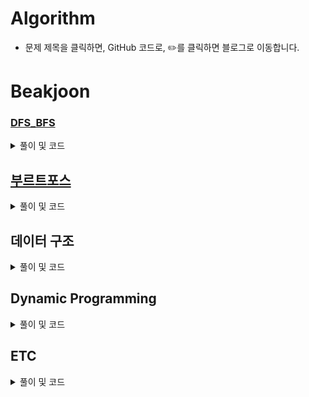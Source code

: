# Algorithm

- 문제 제목을 클릭하면, GitHub 코드로, ✏️를 클릭하면 블로그로 이동합니다.

# Beakjoon
### [DFS_BFS](https://zest1923.tistory.com/72)

<details>
<summary>풀이 및 코드</summary>

- [x] [1260 - DFS와 BFS](https://github.com/JIWON1923/Algorithm/blob/main/Baekjoon/DFS_BFS/dfsAndBfs.swift)[✏️](https://zest1923.tistory.com/73)
- [x] [2667 - 단지 번호 붙이기](https://github.com/JIWON1923/Algorithm/blob/main/Baekjoon/DFS_BFS/2667_apartmentComplexNumbering.swift)[✏️](https://zest1923.tistory.com/77)
- [x] [2606 - 바이러스](https://github.com/JIWON1923/Algorithm/blob/main/Baekjoon/DFS_BFS/2606_virus.swift)[✏️](https://zest1923.tistory.com/76)
- [x] [11724 - 연결 요소의 개수](https://github.com/JIWON1923/Algorithm/blob/main/Baekjoon/DFS_BFS/11724_connectedComponent.swift)[✏️](https://zest1923.tistory.com/87)
- [x] [1012 - 유기농 배추](https://github.com/JIWON1923/Algorithm/blob/main/Baekjoon/DFS_BFS/1012_organicCabbage.swift)[✏️](https://zest1923.tistory.com/83)
- [x] [10026 - 적록색약](https://github.com/JIWON1923/Algorithm/blob/main/Baekjoon/DFS_BFS/10026_적록색약.swift)[✏️](https://zest1923.tistory.com/90)
- [x] [1697 - 숨바꼭질](https://github.com/JIWON1923/Algorithm/blob/main/Baekjoon/DFS_BFS/1697_숨바꼭질.swift)[✏️](https://zest1923.tistory.com/91)

</details>


## [부르트포스](https://zest1923.tistory.com/70)

<details> 
<summary>풀이 및 코드</summary> 

- [x] [2309 - 일곱난쟁이](https://github.com/JIWON1923/Algorithm/tree/main/Baekjoon/bruteForce)[✏️](https://zest1923.tistory.com/71)

</details>


## 데이터 구조

<details> 
<summary>풀이 및 코드</summary> 

- [x] [17219 - 비밀번호 찾기](https://github.com/JIWON1923/Algorithm/blob/main/Baekjoon/dataStructure/17219_findPassword.swift)[✏️](https://zest1923.tistory.com/84)
- [x] [1762 - 듣보잡](https://github.com/JIWON1923/Algorithm/blob/main/Baekjoon/dataStructure/1764_neverHeard.swift)[✏️](https://zest1923.tistory.com/85)
- [x] [9375 - 패션왕 신혜빈](https://github.com/JIWON1923/Algorithm/blob/main/Baekjoon/dataStructure/9375_fasionKing.swift)[✏️](https://zest1923.tistory.com/86)

</details>


## Dynamic Programming

<details> 
<summary>풀이 및 코드</summary> 

- [x] [2579 - 계단 오르기](https://github.com/JIWON1923/Algorithm/blob/main/Baekjoon/DynamicProgramming/17219_findPassword.swift)[✏️](https://zest1923.tistory.com/88)


</details>

## ETC

<details> 
<summary>풀이 및 코드</summary> 

- [x] [5525 - IOIOI ](https://github.com/JIWON1923/Algorithm/blob/main/Baekjoon/etc/5525_IOIOI.swift)[✏️](https://zest1923.tistory.com/89)


</details>
